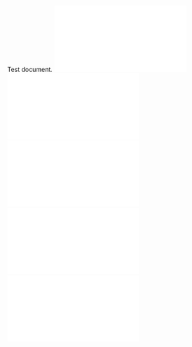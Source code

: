 Test document.
![](figures/Dyngen_PR_DirectEdges_Only.pdf)<!-- -->
![](figures/Dyngen_PR_with_Level1_InDirectEdges.pdf)<!-- -->
![](figures/Dyngen_PR_with_Level1_Level2_InDirectEdges.pdf)<!-- -->
![](figures/Dyngen_PR_with_All_InDirectEdges.pdf)<!-- -->
![](figures/Dyngen_PR_with_All_InDirectEdges.pdf)<!-- -->
